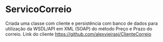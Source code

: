 # ServicoCorreio
Criada uma classe com cliente e persistência com banco de dados para utilização da WSDL/API em XML (SOAP) do método Preço e Prazo do correio. Link do cliente https://github.com/alexvieirasj/ClienteCorreio
